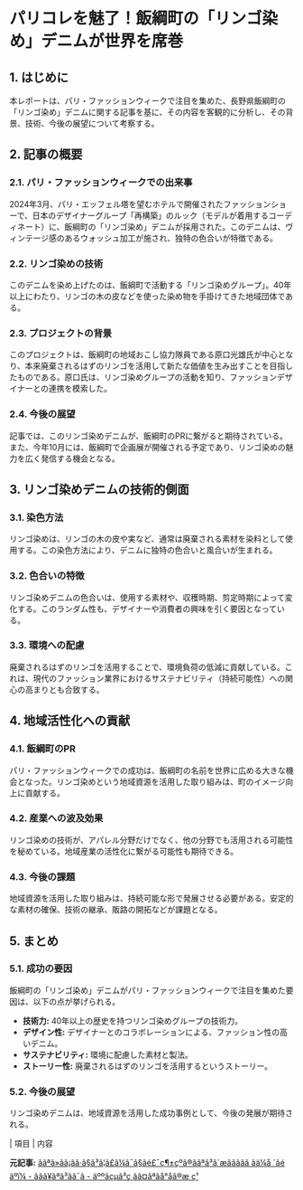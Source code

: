 # パリコレを魅了！飯綱町の「リンゴ染め」デニムが世界を席巻

## 1. はじめに

本レポートは、パリ・ファッションウィークで注目を集めた、長野県飯綱町の「リンゴ染め」デニムに関する記事を基に、その内容を客観的に分析し、その背景、技術、今後の展望について考察する。

## 2. 記事の概要

### 2.1. パリ・ファッションウィークでの出来事

2024年3月、パリ・エッフェル塔を望むホテルで開催されたファッションショーで、日本のデザイナーグループ「再構築」のルック（モデルが着用するコーディネート）に、飯綱町の「リンゴ染め」デニムが採用された。このデニムは、ヴィンテージ感のあるウォッシュ加工が施され、独特の色合いが特徴である。

### 2.2. リンゴ染めの技術

このデニムを染め上げたのは、飯綱町で活動する「リンゴ染めグループ」。40年以上にわたり、リンゴの木の皮などを使った染め物を手掛けてきた地域団体である。

### 2.3. プロジェクトの背景

このプロジェクトは、飯綱町の地域おこし協力隊員である原口光雄氏が中心となり、本来廃棄されるはずのリンゴを活用して新たな価値を生み出すことを目指したものである。原口氏は、リンゴ染めグループの活動を知り、ファッションデザイナーとの連携を模索した。

### 2.4. 今後の展望

記事では、このリンゴ染めデニムが、飯綱町のPRに繋がると期待されている。また、今年10月には、飯綱町で企画展が開催される予定であり、リンゴ染めの魅力を広く発信する機会となる。

## 3. リンゴ染めデニムの技術的側面

### 3.1. 染色方法

リンゴ染めは、リンゴの木の皮や実など、通常は廃棄される素材を染料として使用する。この染色方法により、デニムに独特の色合いと風合いが生まれる。

### 3.2. 色合いの特徴

リンゴ染めデニムの色合いは、使用する素材や、収穫時期、剪定時期によって変化する。このランダム性も、デザイナーや消費者の興味を引く要因となっている。

### 3.3. 環境への配慮

廃棄されるはずのリンゴを活用することで、環境負荷の低減に貢献している。これは、現代のファッション業界におけるサステナビリティ（持続可能性）への関心の高まりとも合致する。

## 4. 地域活性化への貢献

### 4.1. 飯綱町のPR

パリ・ファッションウィークでの成功は、飯綱町の名前を世界に広める大きな機会となった。リンゴ染めという地域資源を活用した取り組みは、町のイメージ向上に貢献する。

### 4.2. 産業への波及効果

リンゴ染めの技術が、アパレル分野だけでなく、他の分野でも活用される可能性を秘めている。地域産業の活性化に繋がる可能性も期待できる。

### 4.3. 今後の課題

地域資源を活用した取り組みは、持続可能な形で発展させる必要がある。安定的な素材の確保、技術の継承、販路の開拓などが課題となる。

## 5. まとめ

### 5.1. 成功の要因

飯綱町の「リンゴ染め」デニムがパリ・ファッションウィークで注目を集めた要因は、以下の点が挙げられる。

* **技術力:** 40年以上の歴史を持つリンゴ染めグループの技術力。
* **デザイン性:** デザイナーとのコラボレーションによる、ファッション性の高いデニム。
* **サステナビリティ:** 環境に配慮した素材と製法。
* **ストーリー性:** 廃棄されるはずのリンゴを活用するというストーリー。

### 5.2. 今後の展望

リンゴ染めデニムは、地域資源を活用した成功事例として、今後の発展が期待される。

| 項目 | 内容 

**元記事:** [ããªã»ãã¡ãã·ã§ã³ã¦ã£ã¼ã¯ã§ãé£¯ç¶±çºã®ããªã³ã´æããããã ãä¼å ´ãé­äºï¼ - ããã¥ãªã³ãã¯ã - äººãçµã³ç¸ãã¤ãªãå°åã®æ ç¹](https://iizuna.jp/docs/11820.html)